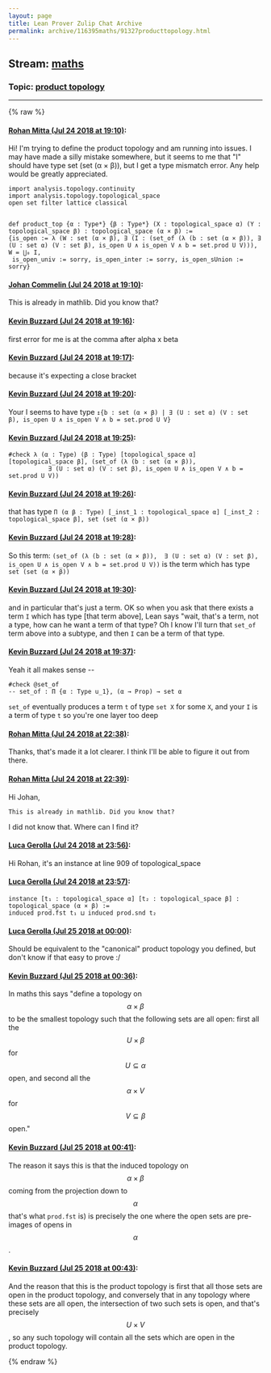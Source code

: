 ```yaml
---
layout: page
title: Lean Prover Zulip Chat Archive 
permalink: archive/116395maths/91327producttopology.html
---
```


## Stream: [maths](index.html)
### Topic: [product topology](91327producttopology.html)

---


{% raw %}
#### [ Rohan Mitta (Jul 24 2018 at 19:10)](https://leanprover.zulipchat.com/#narrow/stream/116395-maths/topic/product%20topology/near/130223243):
Hi! I'm trying to define the product topology and am running into issues. I may have made a silly mistake somewhere, but it seems  to me that "I" should have type set (set (α × β)), but I get a type mismatch error. Any help would be greatly appreciated.

```lean
import analysis.topology.continuity
import analysis.topology.topological_space
open set filter lattice classical


def product_top {α : Type*} {β : Type*} (X : topological_space α) (Y : topological_space β) : topological_space (α × β) :=
{is_open := λ (W : set (α × β), ∃ (I : (set_of (λ (b : set (α × β)), ∃ (U : set α) (V : set β), is_open U ∧ is_open V ∧ b = set.prod U V))), W = ⋃₀ I, 
 is_open_univ := sorry, is_open_inter := sorry, is_open_sUnion := sorry}
```

#### [ Johan Commelin (Jul 24 2018 at 19:10)](https://leanprover.zulipchat.com/#narrow/stream/116395-maths/topic/product%20topology/near/130223261):
This is already in mathlib. Did you know that?

#### [ Kevin Buzzard (Jul 24 2018 at 19:16)](https://leanprover.zulipchat.com/#narrow/stream/116395-maths/topic/product%20topology/near/130223528):
first error for me is at the comma after alpha x beta

#### [ Kevin Buzzard (Jul 24 2018 at 19:17)](https://leanprover.zulipchat.com/#narrow/stream/116395-maths/topic/product%20topology/near/130223543):
because it's expecting a close bracket

#### [ Kevin Buzzard (Jul 24 2018 at 19:20)](https://leanprover.zulipchat.com/#narrow/stream/116395-maths/topic/product%20topology/near/130223738):
Your I seems to have type `↥{b : set (α × β) | ∃ (U : set α) (V : set β), is_open U ∧ is_open V ∧ b = set.prod U V}`

#### [ Kevin Buzzard (Jul 24 2018 at 19:25)](https://leanprover.zulipchat.com/#narrow/stream/116395-maths/topic/product%20topology/near/130223994):
```lean
#check λ (α : Type) (β : Type) [topological_space α] [topological_space β], (set_of (λ (b : set (α × β)), 
           ∃ (U : set α) (V : set β), is_open U ∧ is_open V ∧ b = set.prod U V))
```

#### [ Kevin Buzzard (Jul 24 2018 at 19:26)](https://leanprover.zulipchat.com/#narrow/stream/116395-maths/topic/product%20topology/near/130224051):
that has type `Π (α β : Type) [_inst_1 : topological_space α] [_inst_2 : topological_space β], set (set (α × β))`

#### [ Kevin Buzzard (Jul 24 2018 at 19:28)](https://leanprover.zulipchat.com/#narrow/stream/116395-maths/topic/product%20topology/near/130224168):
So this term: `(set_of (λ (b : set (α × β)), 
           ∃ (U : set α) (V : set β), is_open U ∧ is_open V ∧ b = set.prod U V))` is the term which has type `set (set (α × β))`

#### [ Kevin Buzzard (Jul 24 2018 at 19:30)](https://leanprover.zulipchat.com/#narrow/stream/116395-maths/topic/product%20topology/near/130224281):
and in particular that's just a term. OK so when you ask that there exists a term `I` which has type [that term above], Lean says "wait, that's a term, not a type, how can he want a term of that type? Oh I know I'll turn that `set_of` term above into a subtype, and then `I` can be a term of that type.

#### [ Kevin Buzzard (Jul 24 2018 at 19:37)](https://leanprover.zulipchat.com/#narrow/stream/116395-maths/topic/product%20topology/near/130224737):
Yeah it all makes sense -- 
```lean
#check @set_of 
-- set_of : Π {α : Type u_1}, (α → Prop) → set α
```

`set_of` eventually produces a term `t` of type `set X` for some `X`, and your `I` is a term of type `t` so you're one layer too deep

#### [ Rohan Mitta (Jul 24 2018 at 22:38)](https://leanprover.zulipchat.com/#narrow/stream/116395-maths/topic/product%20topology/near/130235708):
Thanks, that's made it a lot clearer. I think I'll be able to figure it out from there.

#### [ Rohan Mitta (Jul 24 2018 at 22:39)](https://leanprover.zulipchat.com/#narrow/stream/116395-maths/topic/product%20topology/near/130235779):
Hi Johan,
```quote
This is already in mathlib. Did you know that?
```
I did not know that. Where can I find it?

#### [ Luca Gerolla (Jul 24 2018 at 23:56)](https://leanprover.zulipchat.com/#narrow/stream/116395-maths/topic/product%20topology/near/130240623):
Hi Rohan, it's an instance at line 909 of topological_space

#### [ Luca Gerolla (Jul 24 2018 at 23:57)](https://leanprover.zulipchat.com/#narrow/stream/116395-maths/topic/product%20topology/near/130240646):
```lean
instance [t₁ : topological_space α] [t₂ : topological_space β] : topological_space (α × β) :=
induced prod.fst t₁ ⊔ induced prod.snd t₂
```

#### [ Luca Gerolla (Jul 25 2018 at 00:00)](https://leanprover.zulipchat.com/#narrow/stream/116395-maths/topic/product%20topology/near/130240856):
Should be equivalent to the "canonical" product topology you defined, but don't know if that easy to prove :/

#### [ Kevin Buzzard (Jul 25 2018 at 00:36)](https://leanprover.zulipchat.com/#narrow/stream/116395-maths/topic/product%20topology/near/130242698):
In maths this says "define a topology on $$\alpha\times\beta$$ to be the smallest topology such that the following sets are all open: first all the $$U\times\beta$$ for $$U\subseteq\alpha$$ open, and second all the $$\alpha\times V$$ for $$V\subseteq\beta$$ open."

#### [ Kevin Buzzard (Jul 25 2018 at 00:41)](https://leanprover.zulipchat.com/#narrow/stream/116395-maths/topic/product%20topology/near/130242868):
The reason it says this is that the induced topology on $$\alpha\times\beta$$ coming from the projection down to $$\alpha$$ that's what `prod.fst` is) is precisely the one where the open sets are pre-images of opens in $$\alpha$$.

#### [ Kevin Buzzard (Jul 25 2018 at 00:43)](https://leanprover.zulipchat.com/#narrow/stream/116395-maths/topic/product%20topology/near/130242945):
And the reason that this is the product topology is first that all those sets are open in the product topology, and conversely that in any topology where these sets are all open, the intersection of two such sets is open, and that's precisely $$U\times V$$, so any such topology will contain all the sets which are open in the product topology.


{% endraw %}
